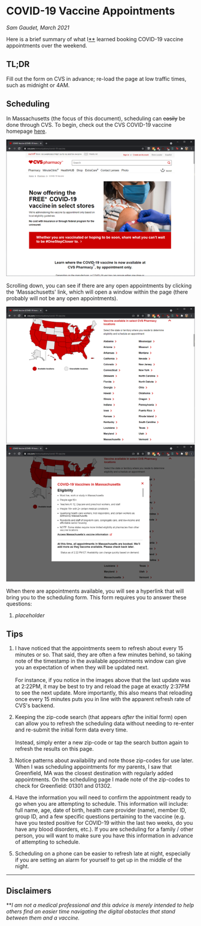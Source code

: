 # COVID-19 Vaccine Appointments
_Sam Gaudet, March 2021_

Here is a brief summary of what I[**](#disclaimers) learned booking COVID-19 vaccine appointments over the weekend.

## TL;DR

Fill out the form on CVS in advance; re-load the page at low traffic times, such as midnight or 4AM.

## Scheduling

In Massachusetts (the focus of this document), scheduling can ~~easily~~ be done through CVS. To begin, check out the CVS COVID-19 vaccine homepage [here](https://www.cvs.com/immunizations/covid-19-vaccine).

![CVS COVID-19 Homepage](cvs_covid_homepage.png)

Scrolling down, you can see if there are any open appointments by clicking the 'Massachusetts' link, which will open a window within the page (there probably will not be any open appointments).

![CVS COVID-19 State Links](cvs_covid_links.png)
![CVS COVID-19 MA Available Appointments](cvs_covid_appointments_list.png)

When there are appointments available, you will see a hyperlink that will bring you to the scheduling form. This form requires you to answer these questions:

1. _placeholder_

## Tips

1. I have noticed that the appointments seem to refresh about every 15 minutes or so. That said, they are often a few minutes behind, so taking note of the timestamp in the available appointments window can give you an expectation of when they will be updated next.\
\
For instance, if you notice in the images above that the last update was at 2:22PM, it may be best to try and reload the page at exactly 2:37PM to see the next update. More importantly, this also means that reloading once every 15 minutes puts you in line with the apparent refresh rate of CVS's backend.

2. Keeping the zip-code search (that appears _after_ the initial form) open can allow you to refresh the scheduling data without needing to re-enter and re-submit the initial form data every time.\
\
Instead, simply enter a new zip-code or tap the search button again to refresh the results on this page.

3. Notice patterns about availability and note those zip-codes for use later. When I was scheduling appointments for my parents, I saw that Greenfield, MA was the closest destination with regularly added appointments. On the scheduling page I made note of the zip-codes to check for Greenfield: 01301 and 01302.

4. Have the information you will need to confirm the appointment ready to go when you are attempting to schedule. This information will include: full name, age, date of birth, health care provider (name), member ID, group ID, and a few specific questions pertaining to the vaccine (e.g. have you tested positive for COVID-19 within the last two weeks, do you have any blood disorders, etc.). If you are scheduling for a family / other person, you will want to make sure you have this information in advance of attempting to schedule.

4. Scheduling on a phone can be easier to refresh late at night, especially if you are setting an alarm for yourself to get up in the middle of the night.

---
## Disclaimers

**_I am not a medical professional and this advice is merely intended to help others find an easier time navigating the digital obstacles that stand between them and a vaccine._
